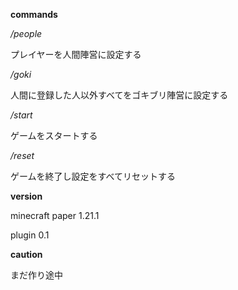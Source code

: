 **commands**


*/people <playerName>*

プレイヤーを人間陣営に設定する


*/goki*

人間に登録した人以外すべてをゴキブリ陣営に設定する

*/start*

ゲームをスタートする


*/reset*

ゲームを終了し設定をすべてリセットする


**version**

minecraft paper 1.21.1

plugin 0.1


**caution**

まだ作り途中
